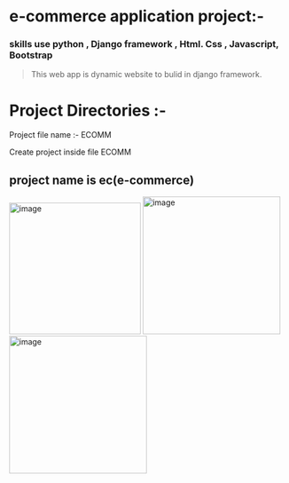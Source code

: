 # e-commerce application project:-
### skills use python , Django framework , Html. Css , Javascript, Bootstrap
> This web app is dynamic website to bulid in django framework.
> 
<h1>Project Directories :- </h1>
<p>Project file name :- ECOMM</p>
<p>Create project inside file ECOMM</p>
<h2>project name is ec(e-commerce)</h2>

<img width="237" alt="image" src="https://github.com/mukes-kumar/ECOMM/assets/145520335/2b44bacc-9c9a-4bf8-aba5-7ac12653479b">
<img width="248" alt="image" src="https://github.com/mukes-kumar/ECOMM/assets/145520335/8da618bc-3e80-4ad6-b21c-74b6ac3e4915">
<img width="248" alt="image" src="https://github.com/mukes-kumar/ECOMM/assets/145520335/286aa57c-d464-4d3e-b4a5-2ecdd779544e">
